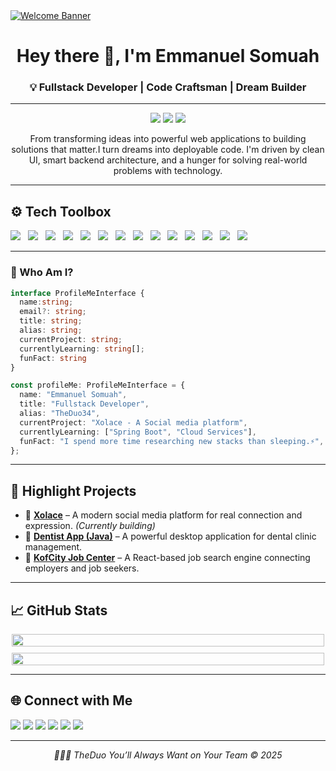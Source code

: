 <a href="https://www.youtube.com/watch?v=dQw4w9WgXcQ">
  <img src="https://user-images.githubusercontent.com/73097560/115834477-dbab4500-a447-11eb-908a-139a6edaec5c.gif" alt="Welcome Banner" />
</a>

<h1 align="center">Hey there 👋, I'm Emmanuel Somuah</h1>
<h3 align="center">💡 Fullstack Developer | Code Craftsman | Dream Builder</h3>

---

<p align="center">
  <img src="https://img.shields.io/badge/Tech_Enthusiast-20232A?style=flat&logo=typescript&logoColor=007ACC" />
  <img src="https://img.shields.io/badge/Fullstack_Developer-20232A?style=flat&logo=react&logoColor=61DAFB" />
  <img src="https://img.shields.io/badge/Problem_Solver-20232A?style=flat&logo=python&logoColor=306998" />
</p>

<p align="center">
  From transforming ideas into powerful web applications to building solutions that matter.I turn dreams into deployable code. I'm driven by clean UI, smart backend architecture, and a hunger for solving real-world problems with technology.
</p>

---

## ⚙️ Tech Toolbox

<p>
  <img src="https://img.shields.io/badge/-Java-007396?style=flat&logo=openjdk&logoColor=white" style="margin-right: 8px;" />
  <img src="https://img.shields.io/badge/-JavaScript-F7DF1E?style=flat&logo=javascript&logoColor=black" style="margin-right: 8px;" />
  <img src="https://img.shields.io/badge/-TypeScript-3178C6?style=flat&logo=typescript&logoColor=white" style="margin-right: 8px;" />
  <img src="https://img.shields.io/badge/-React-61DAFB?style=flat&logo=react&logoColor=black" style="margin-right: 8px;" />
  <img src="https://img.shields.io/badge/-Next.js-000000?style=flat&logo=next.js&logoColor=white" style="margin-right: 8px;" />
  <img src="https://img.shields.io/badge/-Redux-764ABC?style=flat&logo=redux&logoColor=white" style="margin-right: 8px;" />
  <img src="https://img.shields.io/badge/-Tailwind_CSS-06B6D4?style=flat&logo=tailwindcss&logoColor=white" style="margin-right: 8px;" />
  <img src="https://img.shields.io/badge/-Node.js-339933?style=flat&logo=node.js&logoColor=white" style="margin-right: 8px;" />
  <img src="https://img.shields.io/badge/-MongoDB-47A248?style=flat&logo=mongodb&logoColor=white" style="margin-right: 8px;" />
  <img src="https://img.shields.io/badge/-PostgreSQL-336791?style=flat&logo=postgresql&logoColor=white" style="margin-right: 8px;" />
  <img src="https://img.shields.io/badge/-Firebase-FFCA28?style=flat&logo=firebase&logoColor=black" style="margin-right: 8px;" />
  <img src="https://img.shields.io/badge/-Figma-F24E1E?style=flat&logo=figma&logoColor=white" style="margin-right: 8px;" />
  <img src="https://img.shields.io/badge/-Git-F1502F?style=flat&logo=git&logoColor=white" style="margin-right: 8px;" />
  <img src="https://img.shields.io/badge/-Postman-FF6C37?style=flat&logo=postman&logoColor=white" style="margin-right: 8px;" />
</p>


---

### 🧠 Who Am I?

```ts
interface ProfileMeInterface {
  name:string;
  email?: string;
  title: string;
  alias: string;
  currentProject: string;
  currentlyLearning: string[];
  funFact: string
}

const profileMe: ProfileMeInterface = {
  name: "Emmanuel Somuah",
  title: "Fullstack Developer",
  alias: "TheDuo34",
  currentProject: "Xolace - A Social media platform",
  currentlyLearning: ["Spring Boot", "Cloud Services"],
  funFact: "I spend more time researching new stacks than sleeping.⚡",
};
```
---

## 🚀 Highlight Projects

- 🎯 [**Xolace**](https://www.xolace.app) – A modern social media platform for real connection and expression. *(Currently building)*
- 🦷 [**Dentist App (Java)**](https://github.com/theduo34/we-dens) – A powerful desktop application for dental clinic management.
- 💼 [**KofCity Job Center**](https://github.com/theduo34/kofcity-job-center-ui) – A React-based job search engine connecting employers and job seekers.

---

## 📈 GitHub Stats

<div style="display: flex; flex-wrap: wrap; justify-content: center; gap: 10px;">
  <img 
    src="https://github-readme-stats.vercel.app/api?username=theduo34&show_icons=true&hide=issues&count_private=true&title_color=0891b2&text_color=ffffff&icon_color=0891b2&bg_color=000000&hide_border=true" 
    style="width: 100%; max-width: 500px;" 
  />
  <img 
    src="https://github-readme-stats.vercel.app/api/top-langs/?username=theduo34&layout=compact&title_color=0891b2&text_color=ffffff&icon_color=0891b2&bg_color=000000&hide_border=true" 
    style="width: 100%; max-width: 500px;" 
  />
</div>

---

## 🌐 Connect with Me

<p>
  <a href="https://www.linkedin.com/in/somuah-emmanuel-66111a1b9"><img src="https://img.shields.io/badge/LinkedIn-blue?style=flat-square&logo=linkedin&logoColor=white" /></a>
  <a href="https://www.x.com/theduo_34"><img src="https://img.shields.io/badge/Twitter-blue?style=flat-square&logo=twitter&logoColor=white" /></a>
  <a href="https://www.github.com/theduo34"><img src="https://img.shields.io/badge/GitHub-black?style=flat-square&logo=github&logoColor=white" /></a>
  <a href="http://www.instagram.com/theduo_34"><img src="https://img.shields.io/badge/Instagram-pink?style=flat-square&logo=instagram&logoColor=white" /></a>
  <a href="https://medium.com/@tHEDUO34"><img src="https://img.shields.io/badge/Medium-black?style=flat-square&logo=medium&logoColor=white" /></a>
  <a href="https://t.me/tHEDUo_34"><img src="https://img.shields.io/badge/Telegram-blue?style=flat-square&logo=telegram&logoColor=white" /></a>
</p>

---

<p align="center" style="font-style: italic;">
  👨🏾‍💻 TheDuo You’ll Always Want on Your Team © 2025
</p>

